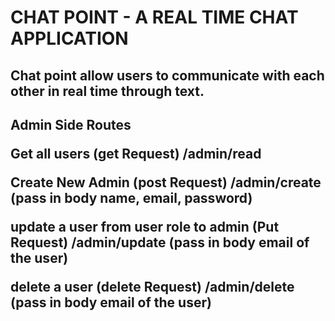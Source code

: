 <h1>CHAT POINT - A REAL TIME CHAT APPLICATION</h1>

<h2>Chat point allow users to communicate with each other in real time through text.<h2>


Admin Side Routes 

Get all users (get Request)
/admin/read

Create New Admin  (post Request)
/admin/create (pass in body name, email, password)

update a user from user role to admin (Put Request)
/admin/update (pass in body email of the user)

delete a user (delete Request)
/admin/delete  (pass in body email of the user)
